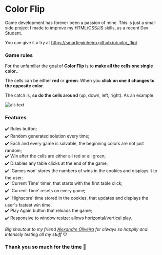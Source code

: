 # **Color Flip**
Game development has forever been a passion of mine. This is just a small side project I made to improve my HTML/CSS/JS skills, as a recent Dev Student.

You can give it a try at https://smartiepinheiro.github.io/color_flip/

### Game rules

For the unfamiliar the goal of **Color Flip** is to **make all the cells one single color.**.

The cells can be either **red** or **green**. When you **click on one it changes to the opposite color**.

The catch is, **so do the cells around** (up, down, left, right). As an example:

![alt-text](https://imgur.com/GB89WCQ.gif)

### Features
✔️ Rules button;  
✔️ Random generated solution every time;   
✔️ Each and every game is solvable, the beginning colors are not just random;   
✔️ Win after the cells are either all red or all green;   
✔️ Disables any table clicks at the end of the game;  
✔️ 'Games won' stores the numbers of wins in the cookies and displays it to the user;    
✔️ 'Current Time' timer, that starts with the first table click;  
✔️ 'Current Time' resets on every game;  
✔️ 'Highscore' time stored in the cookies, that updates and displays the user's fastest win time.  
✔️ Play Again button that reloads the game;  
✔️ Responsive to window resize: allows horizontal/vertical play.  

*Big shoutout to my friend [Alexandre Oliveira](https://bitbucket.org/AlexandreOliveira96/) for always so happily and intensely testing all my stuff*  ♡ 

### Thank you so much for the time 🙋